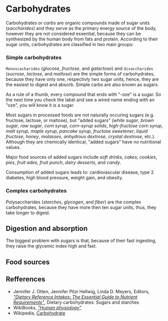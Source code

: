 # Carbohydrates

Carbohydrates or _carbs_ are organic compounds made of sugar units (_saccharides_) and they serve as the primary energy source of the body, however they are not considered essential, because they can be synthesized by the human body from fats and protein.
According to their sugar units, carbohydrates are classified in two main groups:

### Simple carbohydrates

`Monoscacharides` (_glucose_, _fructose_, and _galactose_) and `disaccharides` (_sucrose_, _lactose_, and _maltose_) are the simple forms of carbohydrates, 
because they have only one, respectivly two sugar units, hence, they are the easiest to digest and absorb.
Simple carbs are also known as sugars. 

As a rule of a thumb, every compound that ends with "-oze" is a sugar. So the next time you check 
the label and see a wired name ending with an "oze", you will know it is a sugar.

Most sugars in processed foods are not naturally occuring sugars (e.g. fructose, lactose, or maltose), 
but "added sugars" (_white sugar_, _brown sugar_, _raw sugar_, _corn syrup_, _corn-syrup solids_, 
_high-fructose corn syrup_, _malt syrup_, _maple syrup_, _pancake syrup_, _fructose sweetener_, _liquid fructose_, 
_honey_, _molasses_, _anhydrous dextrose_, _crystal dextrose_, etc.).
Although they are chemically identical, "added sugars" have no nutritional values.

Major food sources of added sugars include _soft drinks_, _cakes_, _cookies_, _pies_, _fruit ades_, _fruit punch_, _dairy desserts_, and _candy_.

Consumption of added sugars leads to: cardiovascular disease, type 2 diabetes, high blood pressure, weight gain, and obesity.

### Complex carbohydrates
Polysaccharides (_starches_, _glycogen_, and _fiber_) are the complex carbohydrates, because they have more then ten sugar units, thus, they take longer to digest.

## Digestion and absorption
The biggest problem with sugars is that, because of their fast ingesting, they raise the glycemic index high and fast.

## Food sources

## Refferences
- Jennifer J. Otten, Jennifer Pitzi Hellwig, Linda D. Meyers, Editors, [_"Dietary Reference Intakes: The Essential Guide to Nutrient Requirements"_](https://www.amazon.com/Dietary-Reference-Intakes-Essential-Requirements/dp/0309157420), Dietary carbohydrates: Sugars and starches
- WikiBooks, [_"Human physiology"_](https://en.wikibooks.org/wiki/Human_Physiology/Nutrition#Carbohydrates)
- Wikipedia, [Carbohydrate](https://en.wikipedia.org/wiki/Carbohydrate)